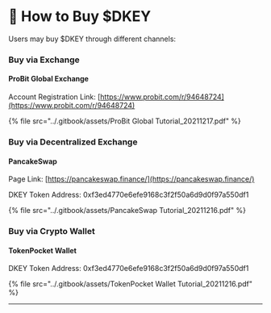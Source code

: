 # 🛒 How to Buy $DKEY

Users may buy $DKEY through different channels:

### Buy via Exchange

#### **ProBit Global Exchange**

Account Registration Link: [https://www.probit.com/r/94648724](https://www.probit.com/r/94648724)

{% file src="../.gitbook/assets/ProBit Global Tutorial_20211217.pdf" %}



### Buy via Decentralized Exchange

#### **PancakeSwap**

Page Link: [https://pancakeswap.finance/](https://pancakeswap.finance/)

DKEY Token Address: 0xf3ed4770e6efe9168c3f2f50a6d9d0f97a550df1

{% file src="../.gitbook/assets/PancakeSwap Tutorial_20211216.pdf" %}



### Buy via Crypto Wallet

#### **TokenPocket Wallet**

DKEY Token Address: 0xf3ed4770e6efe9168c3f2f50a6d9d0f97a550df1

{% file src="../.gitbook/assets/TokenPocket Wallet Tutorial_20211216.pdf" %}

****

